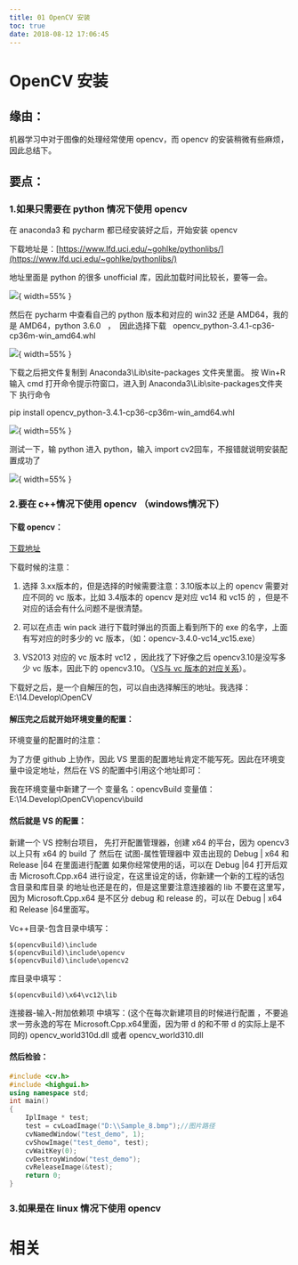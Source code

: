 ```yaml
---
title: 01 OpenCV 安装
toc: true
date: 2018-08-12 17:06:45
---
```

# OpenCV 安装

## 缘由：

机器学习中对于图像的处理经常使用 opencv，而 opencv 的安装稍微有些麻烦，因此总结下。


## 要点：

### 1.如果只需要在 python 情况下使用 opencv


在 anaconda3 和 pycharm 都已经安装好之后，开始安装 opencv

下载地址是：[https://www.lfd.uci.edu/~gohlke/pythonlibs/](https://www.lfd.uci.edu/~gohlke/pythonlibs/)

地址里面是 python 的很多 unofficial 库，因此加载时间比较长，要等一会。


![](http://images.iterate.site/blog/image/180728/lkGF7d5C9I.png?imageslim){ width=55% }

然后在 pycharm 中查看自己的 python 版本和对应的 win32 还是 AMD64，我的是 AMD64，python 3.6.0   ，  因此选择下载   opencv_python-3.4.1-cp36-cp36m-win_amd64.whl


![](http://images.iterate.site/blog/image/180728/93AilD7B7E.png?imageslim){ width=55% }

下载之后把文件复制到 Anaconda3\Lib\site-packages 文件夹里面。
按 Win+R 输入 cmd 打开命令提示符窗口，进入到 Anaconda3\Lib\site-packages文件夹下
执行命令

pip install opencv_python-3.4.1-cp36-cp36m-win_amd64.whl


![](http://images.iterate.site/blog/image/180728/ejkI14kBEl.png?imageslim){ width=55% }

测试一下，输 python 进入 python，输入 import cv2回车，不报错就说明安装配置成功了

![](http://images.iterate.site/blog/image/180728/jbIdCGaH7H.png?imageslim){ width=55% }



### 2.要在 c++情况下使用 opencv （windows情况下）




#### 下载 opencv：


[下载地址](https://opencv.org/releases.html)

下载时候的注意：

1. 选择 3.xx版本的，但是选择的时候需要注意：3.10版本以上的 opencv 需要对应不同的 vc 版本，比如 3.4版本的 opencv 是对应 vc14 和 vc15 的 ，但是不对应的话会有什么问题不是很清楚。

2. 可以在点击 win pack 进行下载时弹出的页面上看到所下的 exe 的名字，上面有写对应的时多少的 vc 版本，（如：opencv-3.4.0-vc14_vc15.exe）

3. VS2013 对应的 vc 版本时 vc12 ，因此找了下好像之后 opencv3.10是没写多少 vc 版本，因此下的 opencv3.10。（[VS与 vc 版本的对应关系](http://blog.csdn.net/hellokandy/article/details/53379724)）。


下载好之后，是一个自解压的包，可以自由选择解压的地址。我选择： E:\14.Develop\OpenCV


#### 解压完之后就开始环境变量的配置：


环境变量的配置时的注意：

为了方便 github 上协作，因此 VS 里面的配置地址肯定不能写死。因此在环境变量中设定地址，然后在 VS 的配置中引用这个地址即可：

我在环境变量中新建了一个
变量名：opencvBuild
变量值：E:\14.Develop\OpenCV\opencv\build


#### 然后就是 VS 的配置：


新建一个 VS 控制台项目，
先打开配置管理器，创建 x64 的平台，因为 opencv3 以上只有 x64 的 build 了
然后在 试图-属性管理器中 双击出现的 Debug | x64 和 Release |64 在里面进行配置
如果你经常使用的话，可以在 Debug |64 打开后双击 Microsoft.Cpp.x64 进行设定，在这里设定的话，你新建一个新的工程的话包含目录和库目录 的地址也还是在的，但是这里要注意连接器的 lib 不要在这里写，因为 Microsoft.Cpp.x64 是不区分 debug 和 release 的，可以在 Debug | x64 和 Release |64里面写。

Vc++目录-包含目录中填写：

```
$(opencvBuild)\include
$(opencvBuild)\include\opencv
$(opencvBuild)\include\opencv2
```

库目录中填写：

```
$(opencvBuild)\x64\vc12\lib
```

连接器-输入-附加依赖项 中填写：(这个在每次新建项目的时候进行配置 ，不要追求一劳永逸的写在 Microsoft.Cpp.x64里面，因为带 d 的和不带 d 的实际上是不同的)
opencv_world310d.dll 或者 opencv_world310.dll


#### 然后检验：


```cpp
#include <cv.h>
#include <highgui.h>
using namespace std;
int main()
{
    IplImage * test;
    test = cvLoadImage("D:\\Sample_8.bmp");//图片路径
    cvNamedWindow("test_demo", 1);
    cvShowImage("test_demo", test);
    cvWaitKey(0);
    cvDestroyWindow("test_demo");
    cvReleaseImage(&test);
    return 0;
}
```




### 3.如果是在 linux 情况下使用 opencv







# 相关
